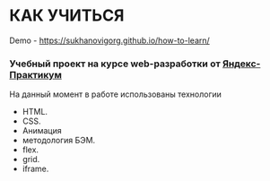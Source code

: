 # КАК УЧИТЬСЯ
Demo - https://sukhanovigorg.github.io/how-to-learn/

### Учебный проект на курсе web-разработки от [Яндекс-Практикум](https://practicum.yandex.ru/)

На данный момент в работе использованы технологии
* HTML.
* CSS.
* Анимация
* методология БЭМ.
* flex.
* grid.
* iframe.
